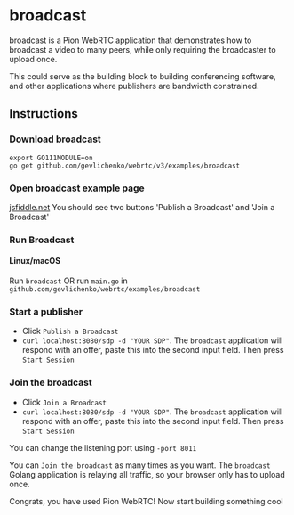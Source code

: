 # broadcast
broadcast is a Pion WebRTC application that demonstrates how to broadcast a video to many peers, while only requiring the broadcaster to upload once.

This could serve as the building block to building conferencing software, and other applications where publishers are bandwidth constrained.

## Instructions
### Download broadcast
```
export GO111MODULE=on
go get github.com/gevlichenko/webrtc/v3/examples/broadcast
```

### Open broadcast example page
[jsfiddle.net](https://jsfiddle.net/d2mt13y6/) You should see two buttons 'Publish a Broadcast' and 'Join a Broadcast'

### Run Broadcast
#### Linux/macOS
Run `broadcast` OR run `main.go` in `github.com/gevlichenko/webrtc/examples/broadcast`

### Start a publisher

* Click `Publish a Broadcast`
* `curl localhost:8080/sdp -d "YOUR SDP"`.  The `broadcast` application will respond with an offer, paste this into the second input field. Then press `Start Session`

### Join the broadcast
* Click `Join a Broadcast`
* `curl localhost:8080/sdp -d "YOUR SDP"`. The `broadcast` application will respond with an offer, paste this into the second input field. Then press `Start Session`

You can change the listening port using `-port 8011`

You can `Join the broadcast` as many times as you want. The `broadcast` Golang application is relaying all traffic, so your browser only has to upload once.

Congrats, you have used Pion WebRTC! Now start building something cool
